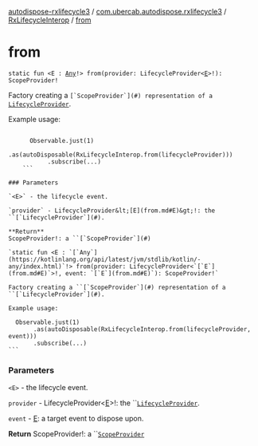 [autodispose-rxlifecycle3](../../index.md) / [com.ubercab.autodispose.rxlifecycle3](../index.md) / [RxLifecycleInterop](index.md) / [from](./from.md)

# from

`static fun <E : `[`Any`](https://kotlinlang.org/api/latest/jvm/stdlib/kotlin/-any/index.html)`!> from(provider: LifecycleProvider<`[`E`](from.md#E)`>!): ScopeProvider!`

Factory creating a ``[`ScopeProvider`](#) representation of a ``[`LifecycleProvider`](#).

Example usage:

```

      Observable.just(1)
           .as(autoDisposable(RxLifecycleInterop.from(lifecycleProvider)))
           .subscribe(...)
    ```

### Parameters

`<E>` - the lifecycle event.

`provider` - LifecycleProvider&lt;[E](from.md#E)&gt;!: the ``[`LifecycleProvider`](#).

**Return**
ScopeProvider!: a ``[`ScopeProvider`](#)

`static fun <E : `[`Any`](https://kotlinlang.org/api/latest/jvm/stdlib/kotlin/-any/index.html)`!> from(provider: LifecycleProvider<`[`E`](from.md#E)`>!, event: `[`E`](from.md#E)`): ScopeProvider!`

Factory creating a ``[`ScopeProvider`](#) representation of a ``[`LifecycleProvider`](#).

Example usage:

```

      Observable.just(1)
           .as(autoDisposable(RxLifecycleInterop.from(lifecycleProvider, event)))
           .subscribe(...)
    ```

### Parameters

`<E>` - the lifecycle event.

`provider` - LifecycleProvider&lt;[E](from.md#E)&gt;!: the ``[`LifecycleProvider`](#).

`event` - [E](from.md#E): a target event to dispose upon.

**Return**
ScopeProvider!: a ``[`ScopeProvider`](#)

